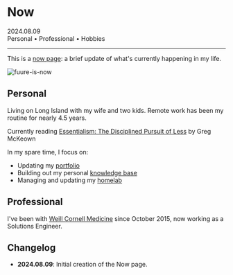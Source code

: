 <!--markdownlint-disable-->

# Now

<i class="fa-regular fa-calendar-lines-pen"></i> 2024.08.09<br>
<i class="fa-regular fa-tags"></i> Personal • Professional • Hobbies

---

This is a [now page]: a brief update of what's currently happening in my life.

![fuure-is-now](https://cdn.levine.io/uploads/portfolio/public/images/home-office.webp)

## Personal

Living on Long Island with my wife and two kids. Remote work has been my routine for nearly 4.5 years.

Currently reading [Essentialism: The Disciplined Pursuit of Less] by Greg McKeown

In my spare time, I focus on:

* Updating my [portfolio]
* Building out my personal [knowledge base]
* Managing and updating my [homelab]

## Professional

I've been with [Weill Cornell Medicine] since October 2015, now working as a Solutions Engineer.

## Changelog

* **2024.08.09**: Initial creation of the Now page.

  [now page]: https://nownownow.com/about
  [Essentialism: The Disciplined Pursuit of Less]: https://gregmckeown.com/books/essentialism/
  [portfolio]: https://dave.levine.io
  [knowledge base]: https://kb.levine.io
  [homelab]: https://cdn.levine.io/uploads/images/gallery/2023-11/network-diagram-1.png
  [Weill Cornell Medicine]: https://weill.cornell.edu/
